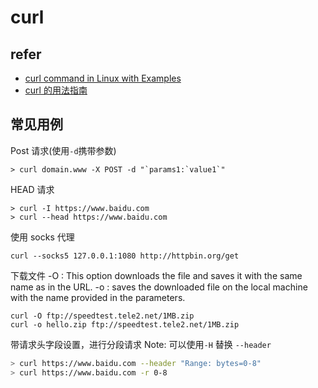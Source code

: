 # curl

## refer
- [curl command in Linux with Examples](https://www.geeksforgeeks.org/curl-command-in-linux-with-examples/)
- [curl 的用法指南](https://www.ruanyifeng.com/blog/2019/09/curl-reference.html)


## 常见用例

Post 请求(使用`-d`携带参数)
``` 
> curl domain.www -X POST -d "`params1:`value1`"
```

HEAD 请求
```
> curl -I https://www.baidu.com
> curl --head https://www.baidu.com
```


使用 socks 代理
```
curl --socks5 127.0.0.1:1080 http://httpbin.org/get
```

下载文件
-O : This option downloads the file and saves it with the same name as in the URL.
-o : saves the downloaded file on the local machine with the name provided in the parameters.
```
curl -O ftp://speedtest.tele2.net/1MB.zip
curl -o hello.zip ftp://speedtest.tele2.net/1MB.zip
```


带请求头字段设置，进行分段请求
Note: 可以使用`-H` 替换 `--header`
```sh
> curl https://www.baidu.com --header "Range: bytes=0-8"
> curl https://www.baidu.com -r 0-8
```

